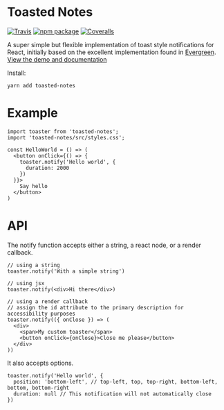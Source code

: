 # Toasted Notes

[![Travis][build-badge]][build]
[![npm package][npm-badge]][npm]
[![Coveralls][coveralls-badge]][coveralls]

A super simple but flexible implementation of toast style notifications for React, initially based on the excellent implementation found in [Evergreen](https://github.com/segmentio/evergreen). [View the demo and documentation](https://toasted-notes.netlifyl.com/)

Install:

```
yarn add toasted-notes
```

[build-badge]: https://img.shields.io/travis/user/repo/master.png?style=flat-square
[build]: https://travis-ci.org/user/repo
[npm-badge]: https://img.shields.io/npm/v/npm-package.png?style=flat-square
[npm]: https://www.npmjs.org/package/npm-package
[coveralls-badge]: https://img.shields.io/coveralls/user/repo/master.png?style=flat-square
[coveralls]: https://coveralls.io/github/user/repo

# Example

```
import toaster from 'toasted-notes';
import 'toasted-notes/src/styles.css';

const HelloWorld = () => (
  <button onClick={() => {
    toaster.notify('Hello world', {
      duration: 2000
    })
  }}>
    Say hello
  </button>
)
```

# API

The notify function accepts either a string, a react node, or a render callback.

```
// using a string
toaster.notify('With a simple string')

// using jsx
toaster.notify(<div>Hi there</div>)

// using a render callback
// assign the id attribute to the primary description for accessibility purposes
toaster.notify(({ onClose }) => (
  <div>
    <span>My custom toaster</span>
    <button onClick={onClose}>Close me please</button>
  </div>
))
```

It also accepts options.

```
toaster.notify('Hello world', {
  position: 'bottom-left', // top-left, top, top-right, bottom-left, bottom, bottom-right
  duration: null // This notification will not automatically close
})
```

